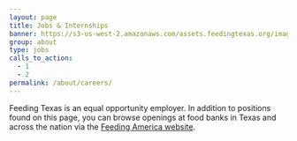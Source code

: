 ```yaml
---
layout: page
title: Jobs & Internships
banner: https://s3-us-west-2.amazonaws.com/assets.feedingtexas.org/images/banners/banner-05.jpg
group: about
type: jobs
calls_to_action:
  - 1
  - 2
permalink: /about/careers/
---
```

Feeding Texas is an equal opportunity employer. In addition to positions found on this page, you can browse openings at food banks in Texas and across the nation via the [Feeding America website](http://feedingamerica.org/get-involved/careers/current-openings.aspx#1).
